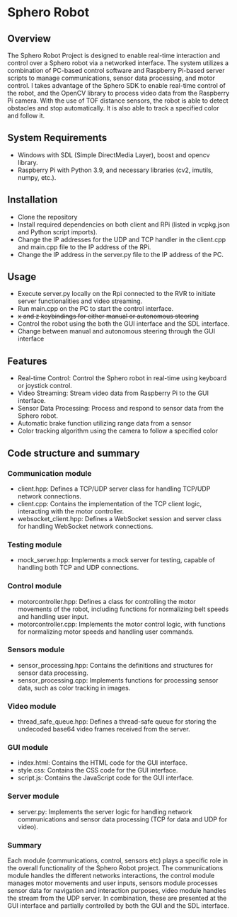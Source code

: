 # Sphero Robot

## Overview
The Sphero Robot Project is designed to enable real-time interaction and control over a Sphero robot via a networked interface.
The system utilizes a combination of PC-based control software and Raspberry Pi-based server scripts to manage communications, sensor data processing, and motor control.
I takes advantage of the Sphero SDK to enable real-time control of the robot, and the OpenCV library to process video data from the Raspberry Pi camera. With the use of TOF distance sensors, the robot is able to detect obstacles and stop automatically. It is also able to track a specified color and follow it.

## System Requirements 
- Windows with SDL (Simple DirectMedia Layer), boost and opencv library.
- Raspberry Pi with Python 3.9, and necessary libraries (cv2, imutils, numpy, etc.).

## Installation
- Clone the repository 
- Install required dependencies on both client and RPi (listed in vcpkg.json and Python script imports).
- Change the IP addresses for the UDP and TCP handler in the client.cpp and main.cpp file to the IP address of the RPi.
- Change the IP address in the server.py file to the IP address of the PC.

## Usage
- Execute server.py locally on the Rpi connected to the RVR to initiate server functionalities and video streaming.
- Run main.cpp on the PC to start the control interface.
- ~~x and z keybindings for either manual or autonomous steering~~
- Control the robot using the both the GUI interface and the SDL interface.
- Change between manual and autonomous steering through the GUI interface

## Features
- Real-time Control: Control the Sphero robot in real-time using keyboard or joystick control.
- Video Streaming: Stream video data from Raspberry Pi to the GUI interface.
- Sensor Data Processing: Process and respond to sensor data from the Sphero robot.
- Automatic brake function utilizing range data from a sensor
- Color tracking algorithm using the camera to follow a specified color


## Code structure and summary 

### Communication module
- client.hpp: Defines a TCP/UDP server class for handling TCP/UDP network connections.
- client.cpp: Contains the implementation of the TCP client logic, interacting with the motor controller.
- websocket_client.hpp: Defines a WebSocket session and server class for handling WebSocket network connections.

### Testing module
- mock_server.hpp: Implements a mock server for testing, capable of handling both TCP and UDP connections.

### Control module
- motorcontroller.hpp: Defines a class for controlling the motor movements of the robot, including functions for normalizing belt speeds and handling user input.
- motorcontroller.cpp: Implements the motor control logic, with functions for normalizing motor speeds and handling user commands.

### Sensors module
- sensor_processing.hpp: Contains the definitions and structures for sensor data processing.
- sensor_processing.cpp: Implements functions for processing sensor data, such as color tracking in images.

### Video module
- thread_safe_queue.hpp: Defines a thread-safe queue for storing the undecoded base64 video frames received from the server.

### GUI module
- index.html: Contains the HTML code for the GUI interface.
- style.css: Contains the CSS code for the GUI interface.
- script.js: Contains the JavaScript code for the GUI interface.

### Server module
- server.py: Implements the server logic for handling network communications and sensor data processing (TCP for data and UDP for video).

### Summary 
Each module (communications, control, sensors etc) plays a specific role in the overall functionality of the Sphero Robot project. The communications module handles the different networks interactions, the control module manages motor movements and user inputs, sensors module processes sensor data for navigation and interaction purposes, video module handles the stream from the UDP server. In combination, these are presented at the GUI interface and partially controlled by both the GUI and the SDL interface.